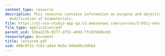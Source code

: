 ```yaml
---
content_type: resource
description: This resource contains information on purpose and objectives of surface
  modification of biomaterials.
file: https://ol-ocw-studio-app-qa.s3.amazonaws.com/courses/3-051j-materials-for-biomedical-applications-spring-2006/608c9f317c82a8a49e5e9d4e06c3dbbd_lecture9.pdf
file_type: application/pdf
parent_uid: 53ba227b-0277-d751-a0dd-ffc8768dbc65
resourcetype: Document
title: lecture9.pdf
uid: 608c9f31-7c82-a8a4-9e5e-9d4e06c3dbbd
---
```


